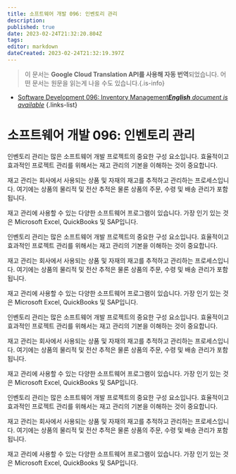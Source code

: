 ```yaml
---
title: 소프트웨어 개발 096: 인벤토리 관리
description: 
published: true
date: 2023-02-24T21:32:20.804Z
tags: 
editor: markdown
dateCreated: 2023-02-24T21:32:19.397Z
---
```


> 이 문서는 **Google Cloud Translation API를 사용해 자동 번역**되었습니다.
어떤 문서는 원문을 읽는게 나을 수도 있습니다.{.is-info}



- [Software Development 096: Inventory Management***English** document is available*](/en/Knowledge-base/Software-Development/Learning/software-development-096-inventory-management)
{.links-list}


# 소프트웨어 개발 096: 인벤토리 관리

인벤토리 관리는 많은 소프트웨어 개발 프로젝트의 중요한 구성 요소입니다. 효율적이고 효과적인 프로젝트 관리를 위해서는 재고 관리의 기본을 이해하는 것이 중요합니다.

재고 관리는 회사에서 사용되는 상품 및 자재의 재고를 추적하고 관리하는 프로세스입니다. 여기에는 상품의 물리적 및 전산 추적은 물론 상품의 주문, 수령 및 배송 관리가 포함됩니다.

재고 관리에 사용할 수 있는 다양한 소프트웨어 프로그램이 있습니다. 가장 인기 있는 것은 Microsoft Excel, QuickBooks 및 SAP입니다.

인벤토리 관리는 많은 소프트웨어 개발 프로젝트의 중요한 구성 요소입니다. 효율적이고 효과적인 프로젝트 관리를 위해서는 재고 관리의 기본을 이해하는 것이 중요합니다.

재고 관리는 회사에서 사용되는 상품 및 자재의 재고를 추적하고 관리하는 프로세스입니다. 여기에는 상품의 물리적 및 전산 추적은 물론 상품의 주문, 수령 및 배송 관리가 포함됩니다.

재고 관리에 사용할 수 있는 다양한 소프트웨어 프로그램이 있습니다. 가장 인기 있는 것은 Microsoft Excel, QuickBooks 및 SAP입니다.

인벤토리 관리는 많은 소프트웨어 개발 프로젝트의 중요한 구성 요소입니다. 효율적이고 효과적인 프로젝트 관리를 위해서는 재고 관리의 기본을 이해하는 것이 중요합니다.

재고 관리는 회사에서 사용되는 상품 및 자재의 재고를 추적하고 관리하는 프로세스입니다. 여기에는 상품의 물리적 및 전산 추적은 물론 상품의 주문, 수령 및 배송 관리가 포함됩니다.

재고 관리에 사용할 수 있는 다양한 소프트웨어 프로그램이 있습니다. 가장 인기 있는 것은 Microsoft Excel, QuickBooks 및 SAP입니다.

인벤토리 관리는 많은 소프트웨어 개발 프로젝트의 중요한 구성 요소입니다. 효율적이고 효과적인 프로젝트 관리를 위해서는 재고 관리의 기본을 이해하는 것이 중요합니다.

재고 관리는 회사에서 사용되는 상품 및 자재의 재고를 추적하고 관리하는 프로세스입니다. 여기에는 상품의 물리적 및 전산 추적은 물론 상품의 주문, 수령 및 배송 관리가 포함됩니다.

재고 관리에 사용할 수 있는 다양한 소프트웨어 프로그램이 있습니다. 가장 인기 있는 것은 Microsoft Excel, QuickBooks 및 SAP입니다.